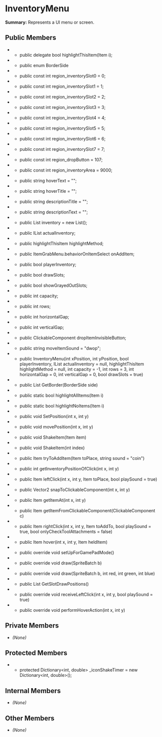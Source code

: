 # InventoryMenu

**Summary:** Represents a UI menu or screen.

## Public Members
- - public delegate bool highlightThisItem(Item i);
- - public enum BorderSide
- - public const int region_inventorySlot0 = 0;
- - public const int region_inventorySlot1 = 1;
- - public const int region_inventorySlot2 = 2;
- - public const int region_inventorySlot3 = 3;
- - public const int region_inventorySlot4 = 4;
- - public const int region_inventorySlot5 = 5;
- - public const int region_inventorySlot6 = 6;
- - public const int region_inventorySlot7 = 7;
- - public const int region_dropButton = 107;
- - public const int region_inventoryArea = 9000;
- - public string hoverText = "";
- - public string hoverTitle = "";
- - public string descriptionTitle = "";
- - public string descriptionText = "";
- - public List<ClickableComponent> inventory = new List<ClickableComponent>();
- - public IList<Item> actualInventory;
- - public highlightThisItem highlightMethod;
- - public ItemGrabMenu.behaviorOnItemSelect onAddItem;
- - public bool playerInventory;
- - public bool drawSlots;
- - public bool showGrayedOutSlots;
- - public int capacity;
- - public int rows;
- - public int horizontalGap;
- - public int verticalGap;
- - public ClickableComponent dropItemInvisibleButton;
- - public string moveItemSound = "dwop";
- - public InventoryMenu(int xPosition, int yPosition, bool playerInventory, IList<Item> actualInventory = null, highlightThisItem highlightMethod = null, int capacity = -1, int rows = 3, int horizontalGap = 0, int verticalGap = 0, bool drawSlots = true)
- - public List<ClickableComponent> GetBorder(BorderSide side)
- - public static bool highlightAllItems(Item i)
- - public static bool highlightNoItems(Item i)
- - public void SetPosition(int x, int y)
- - public void movePosition(int x, int y)
- - public void ShakeItem(Item item)
- - public void ShakeItem(int index)
- - public Item tryToAddItem(Item toPlace, string sound = "coin")
- - public int getInventoryPositionOfClick(int x, int y)
- - public Item leftClick(int x, int y, Item toPlace, bool playSound = true)
- - public Vector2 snapToClickableComponent(int x, int y)
- - public Item getItemAt(int x, int y)
- - public Item getItemFromClickableComponent(ClickableComponent c)
- - public Item rightClick(int x, int y, Item toAddTo, bool playSound = true, bool onlyCheckToolAttachments = false)
- - public Item hover(int x, int y, Item heldItem)
- - public override void setUpForGamePadMode()
- - public override void draw(SpriteBatch b)
- - public override void draw(SpriteBatch b, int red, int green, int blue)
- - public List<Vector2> GetSlotDrawPositions()
- - public override void receiveLeftClick(int x, int y, bool playSound = true)
- - public override void performHoverAction(int x, int y)

## Private Members
- *(None)*

## Protected Members
- - protected Dictionary<int, double> _iconShakeTimer = new Dictionary<int, double>();

## Internal Members
- *(None)*

## Other Members
- *(None)*
